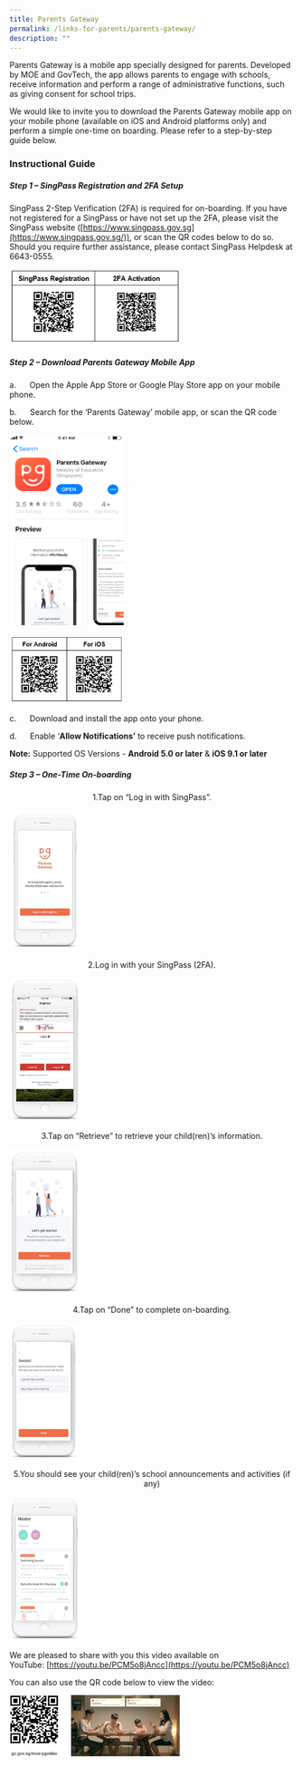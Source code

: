 ```yaml
---
title: Parents Gateway
permalink: /links-for-parents/parents-gateway/
description: ""
---
```

Parents Gateway is a mobile app specially designed for parents. Developed by MOE and GovTech, the app allows parents to engage with schools, receive information and perform a range of administrative functions, such as giving consent for school trips.

  
We would like to invite you to download the Parents Gateway mobile app on your mobile phone (available on iOS and Android platforms only) and perform a simple one-time on boarding. Please refer to a step-by-step guide below.    

### Instructional Guide

##### Step 1 – SingPass Registration and 2FA Setup 

SingPass 2-Step Verification (2FA) is required for on-boarding. If you have not registered for a SingPass or have not set up the 2FA, please visit the SingPass website ([https://www.singpass.gov.sg](https://www.singpass.gov.sg/)), or scan the QR codes below to do so. Should you require further assistance, please contact SingPass Helpdesk at 6643-0555.

<img src="/images/Step%201.png" 
     style="width:60%">
		 
##### Step 2 – Download Parents Gateway Mobile App

a.      Open the Apple App Store or Google Play Store app on your mobile phone.

b.      Search for the ‘Parents Gateway’ mobile app, or scan the QR code below.

<img src="/images/step%202%20-%201.png" 
     style="width:40%">
		 
<img src="/images/step%202%20-%202.png" 
     style="width:40%">
		 
c.      Download and install the app onto your phone.

d.      Enable ‘**Allow Notifications’** to receive push notifications.

**Note:** Supported OS Versions - **Android 5.0 or later** & **iOS 9.1 or later**

##### Step 3 – One-Time On-boarding

<p><center>1.Tap on “Log in with SingPass”.</center></p>

<img src="/images/step%203%20-%201.png" 
     style="width:25%">

<p><center>2.Log in with your SingPass (2FA).</center></p>

<img src="/images/step%203%20-%202.png" 
     style="width:25%">

<p><center>3.Tap on “Retrieve” to retrieve your child(ren)’s information.</center></p>

<img src="/images/step%203%20-%203.png" 
     style="width:25%">

<p><center>4.Tap on “Done” to complete on-boarding.</center></p>

<img src="/images/step%203%20-%204.png" 
     style="width:25%">

<p><center>5.You should see your child(ren)’s school announcements and activities (if any)</center></p>

<img src="/images/step%203%20-%205.png" 
     style="width:25%">
		 
We are pleased to share with you this video available on YouTube: [https://youtu.be/PCM5o8jAncc](https://youtu.be/PCM5o8jAncc)  

You can also use the QR code below to view the video:
		 
<img src="/images/step%203%20-%206.jpg" 
     style="width:60%">